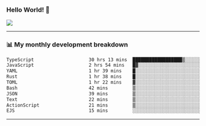 ### Hello World! 👋

<a>
  <img align="center" src="https://github-readme-stats.vercel.app/api?username=megatunger&count_private=true&include_all_commits=true&bg_color=30,56CCF2,2F80ED&title_color=fff&text_color=fff" />
</a>

------
### 📊 My monthly development breakdown

<!--START_SECTION:waka-->

```txt
TypeScript                    30 hrs 13 mins  ██████████████████▒░░░░░░   72.72 %
JavaScript                    2 hrs 54 mins   █▓░░░░░░░░░░░░░░░░░░░░░░░   07.00 %
YAML                          1 hr 39 mins    █░░░░░░░░░░░░░░░░░░░░░░░░   04.01 %
Rust                          1 hr 38 mins    █░░░░░░░░░░░░░░░░░░░░░░░░   03.95 %
TOML                          1 hr 22 mins    ▓░░░░░░░░░░░░░░░░░░░░░░░░   03.30 %
Bash                          42 mins         ▒░░░░░░░░░░░░░░░░░░░░░░░░   01.71 %
JSON                          39 mins         ▒░░░░░░░░░░░░░░░░░░░░░░░░   01.60 %
Text                          22 mins         ▒░░░░░░░░░░░░░░░░░░░░░░░░   00.89 %
ActionScript                  21 mins         ▒░░░░░░░░░░░░░░░░░░░░░░░░   00.86 %
EJS                           15 mins         ░░░░░░░░░░░░░░░░░░░░░░░░░   00.63 %
```

<!--END_SECTION:waka-->

------
